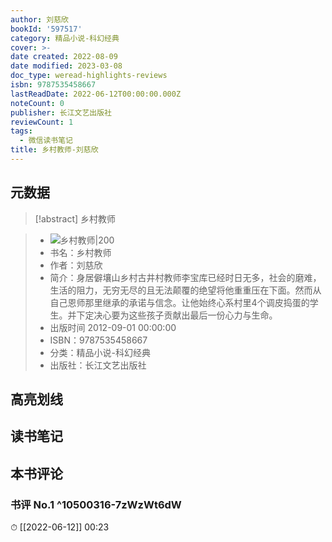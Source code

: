 ```yaml
---
author: 刘慈欣
bookId: '597517'
category: 精品小说-科幻经典
cover: >-
date created: 2022-08-09
date modified: 2023-03-08
doc_type: weread-highlights-reviews
isbn: 9787535458667
lastReadDate: 2022-06-12T00:00:00.000Z
noteCount: 0
publisher: 长江文艺出版社
reviewCount: 1
tags:
  - 微信读书笔记
title: 乡村教师-刘慈欣
---
```


## 元数据

>[!abstract] 乡村教师

> - ![乡村教师|200](https://wfqqreader-1252317822.image.myqcloud.com/cover/517/597517/t7_597517.jpg)
> - 书名：乡村教师
> - 作者：刘慈欣
> - 简介：身居僻壤山乡村古井村教师李宝库已经时日无多，社会的磨难，生活的阻力，无穷无尽的且无法颠覆的绝望将他重重压在下面。然而从自己恩师那里继承的承诺与信念。让他始终心系村里4个调皮捣蛋的学生。并下定决心要为这些孩子贡献出最后一份心力与生命。
> - 出版时间 2012-09-01 00:00:00
> - ISBN：9787535458667
> - 分类：精品小说-科幻经典
> - 出版社：长江文艺出版社

## 高亮划线

## 读书笔记

## 本书评论

### 书评 No.1 ^10500316-7zWzWt6dW

⏱ [[2022-06-12]] 00:23
